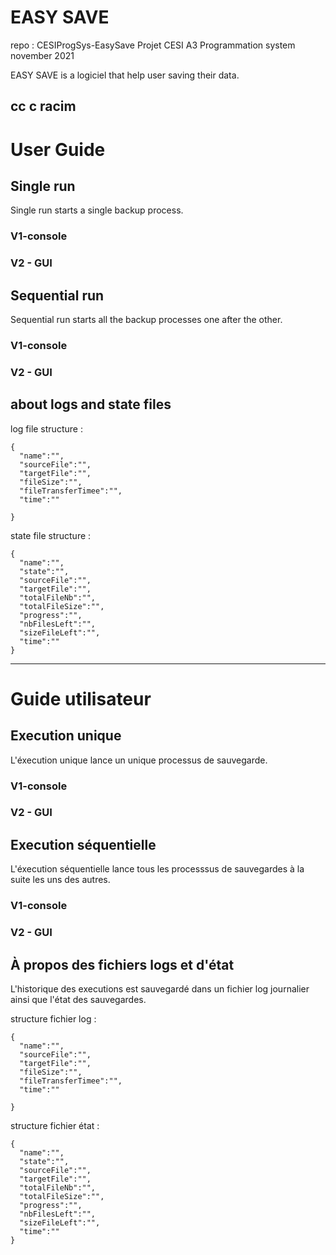 # EASY SAVE

repo : CESIProgSys-EasySave
Projet CESI A3 Programmation system november 2021

EASY SAVE is a logiciel that help user saving their data.

cc c racim
----


# User Guide

## Single run
Single run starts a single backup process.

### V1-console

### V2 - GUI

## Sequential run
Sequential run starts all the backup processes one after the other.

### V1-console

### V2 - GUI

## about logs and state files

log file structure :
``` 
{
  "name":"",
  "sourceFile":"",
  "targetFile":"",
  "fileSize":"",
  "fileTransferTimee":"",
  "time":""
  
}
```
state file structure :
```
{
  "name":"",
  "state":"",
  "sourceFile":"",
  "targetFile":"",
  "totalFileNb":"",
  "totalFileSize":"",
  "progress":"", 
  "nbFilesLeft":"",
  "sizeFileLeft":"",
  "time":""
}
```

----


# Guide utilisateur 

## Execution unique
L'éxecution unique lance un unique processus de sauvegarde. 

### V1-console

### V2 - GUI

## Execution séquentielle 
L'éxecution séquentielle lance tous les processsus de sauvegardes à la suite les uns des autres.

### V1-console

### V2 - GUI

## À propos des fichiers logs et d'état
L'historique des executions est sauvegardé dans un fichier log journalier ainsi que l'état des sauvegardes. 

structure fichier log :
```
{
  "name":"",
  "sourceFile":"",
  "targetFile":"",
  "fileSize":"",
  "fileTransferTimee":"",
  "time":""
  
}
```
structure fichier état :
```
{
  "name":"",
  "state":"",
  "sourceFile":"",
  "targetFile":"",
  "totalFileNb":"",
  "totalFileSize":"",
  "progress":"", 
  "nbFilesLeft":"",
  "sizeFileLeft":"",
  "time":""
}
```
